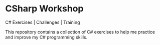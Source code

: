 # CSharp Workshop
C# Exercises | Challenges | Training

This repository contains a collection of C# exercises to help me practice and improve my C# programming skills. 